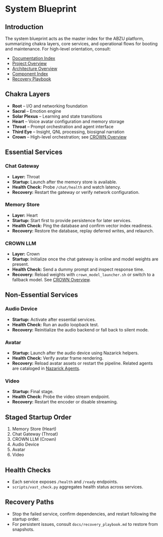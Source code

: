 # System Blueprint

## Introduction

The system blueprint acts as the master index for the ABZU platform, summarizing chakra layers, core services, and operational flows for booting and maintenance. For high-level orientation, consult:

- [Documentation Index](index.md)
- [Project Overview](project_overview.md)
- [Architecture Overview](architecture_overview.md)
- [Component Index](component_index.md)
- [Recovery Playbook](recovery_playbook.md)

## Chakra Layers
- **Root** – I/O and networking foundation
- **Sacral** – Emotion engine
- **Solar Plexus** – Learning and state transitions
- **Heart** – Voice avatar configuration and memory storage
- **Throat** – Prompt orchestration and agent interface
- **Third Eye** – Insight, QNL processing, biosignal narration
- **Crown** – High-level orchestration; see [CROWN Overview](CROWN_OVERVIEW.md)

## Essential Services
### Chat Gateway
- **Layer:** Throat
- **Startup:** Launch after the memory store is available.
- **Health Check:** Probe `/chat/health` and watch latency.
- **Recovery:** Restart the gateway or verify network configuration.

### Memory Store
- **Layer:** Heart
- **Startup:** Start first to provide persistence for later services.
- **Health Check:** Ping the database and confirm vector index readiness.
- **Recovery:** Restore the database, replay deferred writes, and relaunch.

### CROWN LLM
- **Layer:** Crown
- **Startup:** Initialize once the chat gateway is online and model weights are present.
- **Health Check:** Send a dummy prompt and inspect response time.
- **Recovery:** Reload weights with `crown_model_launcher.sh` or switch to a fallback model. See [CROWN Overview](CROWN_OVERVIEW.md).

## Non‑Essential Services
### Audio Device
- **Startup:** Activate after essential services.
- **Health Check:** Run an audio loopback test.
- **Recovery:** Reinitialize the audio backend or fall back to silent mode.

### Avatar
- **Startup:** Launch after the audio device using Nazarick helpers.
- **Health Check:** Verify avatar frame rendering.
- **Recovery:** Reload avatar assets or restart the pipeline. Related agents are cataloged in [Nazarick Agents](nazarick_agents.md).

### Video
- **Startup:** Final stage.
- **Health Check:** Probe the video stream endpoint.
- **Recovery:** Restart the encoder or disable streaming.

## Staged Startup Order
1. Memory Store (Heart)
2. Chat Gateway (Throat)
3. CROWN LLM (Crown)
4. Audio Device
5. Avatar
6. Video

## Health Checks
- Each service exposes `/health` and `/ready` endpoints.
- `scripts/vast_check.py` aggregates health status across services.

## Recovery Paths
- Stop the failed service, confirm dependencies, and restart following the startup order.
- For persistent issues, consult `docs/recovery_playbook.md` to restore from snapshots.
